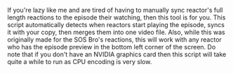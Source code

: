 If you're lazy like me and are tired of having to manually sync reactor's full length reactions to the episode their watching, then this tool is for you. This script automatically detects when reactors start playing the episode, syncs it with your copy, then merges them into one video file. Also, while this was originally made for the SOS Bro's reactions, this will work with any reactor who has the episode preview in the bottom left corner of the screen. Do note that if you don't have an NVIDIA graphics card then this script will take quite a while to run as CPU encoding is very slow.
